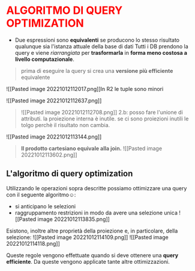 # <font color ="red">ALGORITMO DI QUERY OPTIMIZATION</font>
- Due espressioni sono **equivalenti** se producono lo stesso risultato qualunque sia l'istanza attuale della base di dati
Tutti i DB prendono la query e viene *riarrangiata* per **trasformarla** in **forma meno costosa a livello computazionale**.
>prima di eseguire la query si crea una **versione più efficiente** equivalente


![[Pasted image 20221012112017.png]]In R2 le tuple sono minori 

![[Pasted image 20221012112637.png]]
>![[Pasted image 20221012112708.png]]
2.b: posso fare l'unione di attributi. la proiezione interna è inutile.
	se ci sono proiezioni inutili le tolgo perchè il risultato non cambia.

![[Pasted image 20221012113144.png]]
>**Il prodotto cartesiano equivale alla join.**
![[Pasted image 20221012113602.png]]

## L'algoritmo di query optimization
Utilizzando le operazioni sopra descritte possiamo ottimizzare una query con il seguente algoritmo☺: 
- si anticipano le selezioni 
- raggruppamento restrizioni in modo da avere una selezione unica
![[Pasted image 20221012113835.png]]

Esistono, inoltre altre proprietà della proiezione e, in particolare, della selezione:
![[Pasted image 20221012114109.png]] ![[Pasted image 20221012114118.png]]

Queste regole vengono effettuate quando si deve ottenere una **query efficiente**. Da queste vengono applicate tante altre ottimizzazioni.